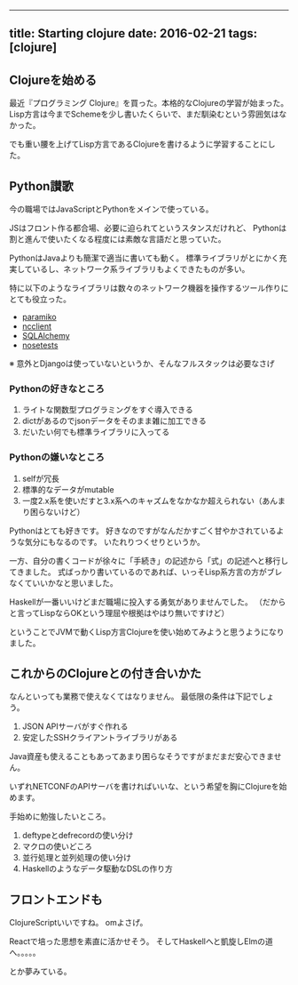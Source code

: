 ------------------
title: Starting clojure
date: 2016-02-21
tags: [clojure]
------------------

Clojureを始める
---------

最近『プログラミング Clojure』を買った。本格的なClojureの学習が始まった。
Lisp方言は今までSchemeを少し書いたくらいで、まだ馴染むという雰囲気はなかった。

でも重い腰を上げてLisp方言であるClojureを書けるように学習することにした。

Python讃歌
---------

今の職場ではJavaScriptとPythonをメインで使っている。

JSはフロント作る都合場、必要に迫られてというスタンスだけれど、
Pythonは割と進んで使いたくなる程度には素敵な言語だと思っていた。

PythonはJavaよりも簡潔で適当に書いても動く。
標準ライブラリがとにかく充実しているし、ネットワーク系ライブラリもよくできたものが多い。

特に以下のようなライブラリは数々のネットワーク機器を操作するツール作りにとても役立った。

- [paramiko](http://www.paramiko.org/)
- [ncclient](http://ncclient.readthedocs.org/en/latest/)
- [SQLAlchemy](http://www.sqlalchemy.org/)
- [nosetests](https://nose.readthedocs.org/en/latest/)

※ 意外とDjangoは使っていないというか、そんなフルスタックは必要なさげ

### Pythonの好きなところ

1. ライトな関数型プログラミングをすぐ導入できる
2. dictがあるのでjsonデータをそのまま雑に加工できる
3. だいたい何でも標準ライブラリに入ってる

### Pythonの嫌いなところ

1. selfが冗長
2. 標準的なデータがmutable
3. 一度2.x系を使いだすと3.x系へのキャズムをなかなか超えられない（あんまり困らないけど）

Pythonはとても好きです。
好きなのですがなんだかすごく甘やかされているような気分にもなるのです。
いたれりつくせりというか。

一方、自分の書くコードが徐々に「手続き」の記述から「式」の記述へと移行してきました。
式ばっかり書いているのであれば、いっそLisp系方言の方がブレなくていいかなと思いました。

Haskellが一番いいけどまだ職場に投入する勇気がありませんでした。
（だからと言ってLispならOKという理屈や根拠はやはり無いですけど）

ということでJVMで動くLisp方言Clojureを使い始めてみようと思うようになりました。

これからのClojureとの付き合いかた
---------

なんといっても業務で使えなくてはなりません。
最低限の条件は下記でしょう。

1. JSON APIサーバがすぐ作れる
2. 安定したSSHクライアントライブラリがある

Java資産も使えることもあってあまり困らなそうですがまだまだ安心できません。

いずれNETCONFのAPIサーバを書ければいいな、という希望を胸にClojureを始めます。

手始めに勉強したいところ。

1. deftypeとdefrecordの使い分け
2. マクロの使いどころ
3. 並行処理と並列処理の使い分け
4. Haskellのようなデータ駆動なDSLの作り方

フロントエンドも
-----------

ClojureScriptいいですね。
omよさげ。

Reactで培った思想を素直に活かせそう。
そしてHaskellへと凱旋しElmの道へ。。。。。

とか夢みている。
